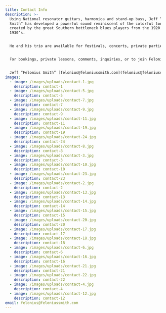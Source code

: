 ```yaml
---
title: Contact Info
description: >-
  Using National resonator guitars, harmonica and stand-up bass, Jeff “Felonius
  Smith” has developed a powerful sound reminiscent of the colorful tones
  created by the great Southern bottleneck blues players from the 1920’s and
  1930’s.


  He and his trio are available for festivals, concerts, private parties, and other special events – and Felonius also enjoys bringing the tradition of the blues’ heritage to schools in the community. He speaks about and performs examples of the history of blues guitar, providing students with insight into the times and circumstances of the old bluesmen and their songs – as well as the fascinating history of their often-preferred National (resophonic) guitar.


  For bookings, private lessons, comments, inquiries, or to join Felonius' Email List, contact


  Jeff “Felonius Smith” [felonius@feloniussmith.com](felonius@feloniussmith.com)
images:
  - image: /images/uploads/contact-1.jpg
    description: contact-1
  - image: /images/uploads/contact-5.jpg
    description: contact-5
  - image: /images/uploads/contact-7.jpg
    description: contact-7
  - image: /images/uploads/contact-9.jpg
    description: contact-9
  - image: /images/uploads/contact-11.jpg
    description: contact-11
  - image: /images/uploads/contact-19.jpg
    description: contact-19
  - image: /images/uploads/contact-24.jpg
    description: contact-24
  - image: /images/uploads/contact-8.jpg
    description: contact-8
  - image: /images/uploads/contact-3.jpg
    description: contact-3
  - image: /images/uploads/contact-10.jpg
    description: contact-10
  - image: /images/uploads/contact-23.jpg
    description: contact-23
  - image: /images/uploads/contact-2.jpg
    description: contact-2
  - image: /images/uploads/contact-13.jpg
    description: contact-13
  - image: /images/uploads/contact-14.jpg
    description: contact-14
  - image: /images/uploads/contact-15.jpg
    description: contact-15
  - image: /images/uploads/contact-20.jpg
    description: contact-20
  - image: /images/uploads/contact-17.jpg
    description: contact-17
  - image: /images/uploads/contact-18.jpg
    description: contact-18
  - image: /images/uploads/contact-6.jpg
    description: contact-6
  - image: /images/uploads/contact-16.jpg
    description: contact-16
  - image: /images/uploads/contact-21.jpg
    description: contact-21
  - image: /images/uploads/contact-22.jpg
    description: contact-22
  - image: /images/uploads/contact-4.jpg
    description: contact-4
  - image: /images/uploads/contact-12.jpg
    description: contact-12
email: felonius@feloniussmith.com
---
```

